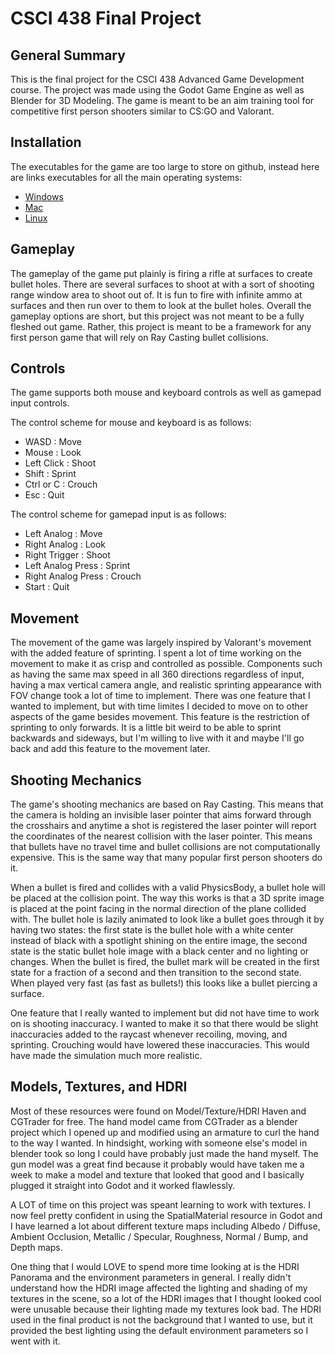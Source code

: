 # CSCI 438 Final Project

## General Summary

This is the final project for the CSCI 438 Advanced Game Development course. The project was made using the Godot Game Engine as well as Blender for 3D Modeling. The game is meant to be an aim training tool for competitive first person shooters similar to CS:GO and Valorant.

## Installation

The executables for the game are too large to store on github, instead here are links executables for all the main operating systems:

- [Windows](https://drive.google.com/file/d/1SYeZhQCkGy4KUKJX6YrzTJkvQnI52XIt/view?usp=sharing)
- [Mac](https://drive.google.com/file/d/1oRpSWF2LL81OuqsdiAe5xmGdPDlTcLbE/view?usp=sharing)
- [Linux](https://drive.google.com/file/d/18g1IR6ughanVchPzaxSqAjhDBSaRr5ih/view?usp=sharing)

## Gameplay

The gameplay of the game put plainly is firing a rifle at surfaces to create bullet holes. There are several surfaces to shoot at with a sort of shooting range window area to shoot out of. It is fun to fire with infinite ammo at surfaces and then run over to them to look at the bullet holes. Overall the gameplay options are short, but this project was not meant to be a fully fleshed out game. Rather, this project is meant to be a framework for any first person game that will rely on Ray Casting bullet collisions. 

## Controls

The game supports both mouse and keyboard controls as well as gamepad input controls. 

The control scheme for mouse and keyboard is as follows:

- WASD : Move
- Mouse : Look
- Left Click : Shoot
- Shift : Sprint
- Ctrl or C : Crouch
- Esc : Quit

The control scheme for gamepad input is as follows:

- Left Analog : Move
- Right Analog : Look
- Right Trigger : Shoot
- Left Analog Press : Sprint
- Right Analog Press : Crouch
- Start : Quit

## Movement

The movement of the game was largely inspired by Valorant's movement with the added feature of sprinting. I spent a lot of time working on the movement to make it as crisp and controlled as possible. Components such as having the same max speed in all 360 directions regardless of input, having a max vertical camera angle, and realistic sprinting appearance with FOV change took a lot of time to implement. There was one feature that I wanted to implement, but with time limites I decided to move on to other aspects of the game besides movement. This feature is the restriction of sprinting to only forwards. It is a little bit weird to be able to sprint backwards and sideways, but I'm willing to live with it and maybe I'll go back and add this feature to the movement later.

## Shooting Mechanics

The game's shooting mechanics are based on Ray Casting. This means that the camera is holding an invisible laser pointer that aims forward through the crosshairs and anytime a shot is registered the laser pointer will report the coordinates of the nearest collision with the laser pointer. This means that bullets have no travel time and bullet collisions are not computationally expensive. This is the same way that many popular first person shooters do it.

When a bullet is fired and collides with a valid PhysicsBody, a bullet hole will be placed at the collision point. The way this works is that a 3D sprite image is placed at the point facing in the normal direction of the plane collided with. The bullet hole is lazily animated to look like a bullet goes through it by having two states: the first state is the bullet hole with a white center instead of black with a spotlight shining on the entire image, the second state is the static bullet hole image with a black center and no lighting or changes. When the bullet is fired, the bullet mark will be created in the first state for a fraction of a second and then transition to the second state. When played very fast (as fast as bullets!) this looks like a bullet piercing a surface.

One feature that I really wanted to implement but did not have time to work on is shooting inaccuracy. I wanted to make it so that there would be slight inaccuracies added to the raycast whenever recoiling, moving, and sprinting. Crouching would have lowered these inaccuracies. This would have made the simulation much more realistic.

## Models, Textures, and HDRI

Most of these resources were found on Model/Texture/HDRI Haven and CGTrader for free. The hand model came from CGTrader as a blender project which I opened up and modified using an armature to curl the hand to the way I wanted. In hindsight, working with someone else's model in blender took so long I could have probably just made the hand myself. The gun model was a great find because it probably would have taken me a week to make a model and texture that looked that good and I basically plugged it straight into Godot and it worked flawlessly.

A LOT of time on this project was speant learning to work with textures. I now feel pretty confident in using the SpatialMaterial resource in Godot and I have learned a lot about different texture maps including Albedo / Diffuse, Ambient Occlusion, Metallic / Specular, Roughness, Normal / Bump, and Depth maps. 

One thing that I would LOVE to spend more time looking at is the HDRI Panorama and the environment parameters in general. I really didn't understand how the HDRI image affected the lighting and shading of my textures in the scene, so a lot of the HDRI images that I thought looked cool were unusable because their lighting made my textures look bad. The HDRI used in the final product is not the background that I wanted to use, but it provided the best lighting using the default environment parameters so I went with it. 
